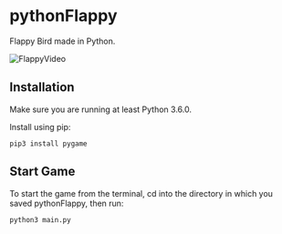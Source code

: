 # pythonFlappy
Flappy Bird made in Python.

![FlappyVideo](https://user-images.githubusercontent.com/72323903/99429222-94041880-28ff-11eb-94a5-5676156d59b9.gif)


## Installation

Make sure you are running at least Python 3.6.0.

Install using pip:

```pip3 install pygame```

## Start Game

To start the game from the terminal, cd into the directory in which you saved pythonFlappy, then run:

```python3 main.py```
